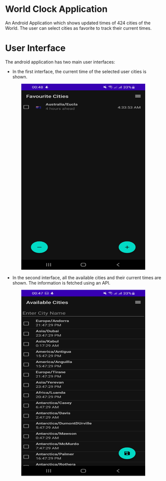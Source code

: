 # World Clock Application

An Android Application which shows updated times of 424 cities of the World. The user can select cities as favorite to track their current times.

# User Interface

The android application has two main user interfaces:

- In the first interface, the current time of the selected user cities is shown.

<p align="center">
    <img src="/Resources/first-activity.jpg" width="400" height="600">
</p>

- In the second interface, all the available cities and their current times are shown. The information is fetched using an API.

<p align="center">
    <img src="/Resources/second-activity.jpg" width="400" height="600">
</p>
